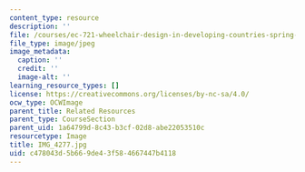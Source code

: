 ```yaml
---
content_type: resource
description: ''
file: /courses/ec-721-wheelchair-design-in-developing-countries-spring-2009/c478043d5b669de43f584667447b4118_IMG_4277.jpg
file_type: image/jpeg
image_metadata:
  caption: ''
  credit: ''
  image-alt: ''
learning_resource_types: []
license: https://creativecommons.org/licenses/by-nc-sa/4.0/
ocw_type: OCWImage
parent_title: Related Resources
parent_type: CourseSection
parent_uid: 1a64799d-8c43-b3cf-02d8-abe22053510c
resourcetype: Image
title: IMG_4277.jpg
uid: c478043d-5b66-9de4-3f58-4667447b4118
---
```

